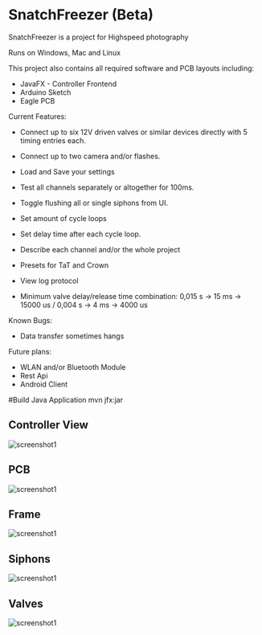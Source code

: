 # SnatchFreezer (Beta)
SnatchFreezer is a project for Highspeed photography

Runs on Windows, Mac and Linux

This project also contains all required software and PCB layouts including:
- JavaFX - Controller Frontend
- Arduino Sketch
- Eagle PCB

Current Features:
- Connect up to six 12V driven valves or similar devices directly with 5 timing entries each.
- Connect up to two camera and/or flashes.

- Load and Save your settings
- Test all channels separately or altogether for 100ms.
- Toggle flushing all or single siphons from UI.
- Set amount of cycle loops
- Set delay time after each cycle loop.
- Describe each channel and/or the whole project
- Presets for TaT and Crown
- View log protocol
- Minimum valve delay/release time combination: 0,015 s -> 15 ms -> 15000 us / 0,004 s -> 4 ms -> 4000 us

Known Bugs:
- Data transfer sometimes hangs


Future plans:
- WLAN and/or Bluetooth Module
- Rest Api
- Android Client


#Build Java Application
mvn jfx:jar


## Controller View
![screenshot1](https://github.com/guidobonerz/snatchfreezer/blob/develop/docs/ControllerView.png)

## PCB
![screenshot1](https://github.com/guidobonerz/snatchfreezer/blob/develop/docs/pcb.jpg)

## Frame
![screenshot1](https://github.com/guidobonerz/snatchfreezer/blob/develop/docs/frame.jpg)

## Siphons
![screenshot1](https://github.com/guidobonerz/snatchfreezer/blob/develop/docs/siphons.jpg)

## Valves
![screenshot1](https://github.com/guidobonerz/snatchfreezer/blob/develop/docs/valves.jpg)
